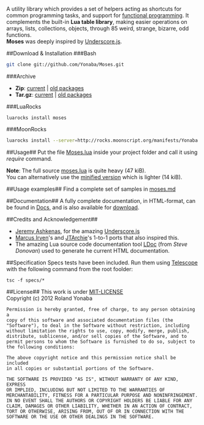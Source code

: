 ﻿A utility library which provides a set of helpers acting as shortcuts for common programming tasks,
and support for [functional programming](http://en.wikipedia.org/wiki/Functional_programming). It complements the built-in __Lua table library__, making easier operations on arrays, lists, 
collections, objects, through 85 weird, strange, bizarre, odd functions.<br/>
__Moses__ was deeply inspired by [Underscore.js](http://documentcloud.github.com/underscore/).

##Download & Installation
###Bash

```bash
git clone git://github.com/Yonaba/Moses.git
````

###Archive
* __Zip__: [current](https://github.com/Yonaba/Moses/archive/master.zip) | [old packages](https://github.com/Yonaba/Moses/tags)
* __Tar.gz__: [current](https://github.com/Yonaba/Moses/archive/master.tar.gz) | [old packages](https://github.com/Yonaba/Moses/tags)

###LuaRocks
```
luarocks install moses
````

###MoonRocks
```bash
luarocks install --server=http://rocks.moonscript.org/manifests/Yonaba moses
````

##Usage##
Put the file [Moses.lua](https://github.com/Yonaba/Moses/blob/master/moses.lua) inside your project folder and call it using *require* command.

__Note__: 
The full source [moses.lua](https://github.com/Yonaba/Moses/blob/master/moses.lua) is quite heavy (47 kiB).<br/>
You can alternatively use the [minified version](https://github.com/Yonaba/Moses/blob/master/moses_min.lua) which is lighter (14 kiB).

##Usage examples##
Find a complete set of samples in [moses.md](https://github.com/Yonaba/Moses/blob/master/docs/moses.md)
  
##Documentation##
A fully complete documentation, in HTML-format, can be found in [Docs](https://github.com/Yonaba/Moses/blob/master/docs), and is also available for [download](http://github.com/Yonaba/Moses/downloads). <br/>

##Credits and Acknowledgement##
* [Jeremy Ashkenas](https://github.com/jashkenas), for the amazing [Underscore.js](http://documentcloud.github.com/underscore/)
* [Marcus Irven](http://mirven.github.com/underscore.lua/)'s and [JTArchie](https://github.com/jtarchie/underscore-lua)'s 1-to-1 ports that also inspired this.
* The amazing Lua  source code documentation tool [LDoc](https://github.com/stevedonovan/ldoc/) (from *Steve Donovan*) used to generate he current HTML documentation.

##Specification
Specs tests have been included. Run them using [Telescope](https://github.com/norman/telescope) with the following command from the root foolder:

```
tsc -f specs/*
```

##License##
This work is under [MIT-LICENSE](http://www.opensource.org/licenses/mit-license.php)<br/>
Copyright (c) 2012 Roland Yonaba

    Permission is hereby granted, free of charge, to any person obtaining a
    copy of this software and associated documentation files (the
    "Software"), to deal in the Software without restriction, including
    without limitation the rights to use, copy, modify, merge, publish,
    distribute, sublicense, and/or sell copies of the Software, and to
    permit persons to whom the Software is furnished to do so, subject to
    the following conditions:

    The above copyright notice and this permission notice shall be included
    in all copies or substantial portions of the Software.

    THE SOFTWARE IS PROVIDED "AS IS", WITHOUT WARRANTY OF ANY KIND, EXPRESS
    OR IMPLIED, INCLUDING BUT NOT LIMITED TO THE WARRANTIES OF
    MERCHANTABILITY, FITNESS FOR A PARTICULAR PURPOSE AND NONINFRINGEMENT.
    IN NO EVENT SHALL THE AUTHORS OR COPYRIGHT HOLDERS BE LIABLE FOR ANY
    CLAIM, DAMAGES OR OTHER LIABILITY, WHETHER IN AN ACTION OF CONTRACT,
    TORT OR OTHERWISE, ARISING FROM, OUT OF OR IN CONNECTION WITH THE
    SOFTWARE OR THE USE OR OTHER DEALINGS IN THE SOFTWARE.
